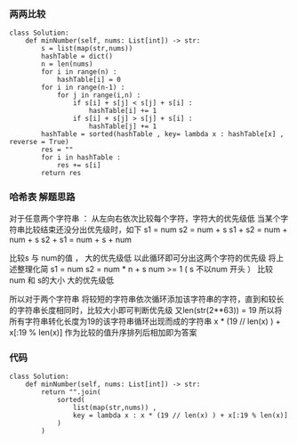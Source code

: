 ### 两两比较
```
class Solution:
    def minNumber(self, nums: List[int]) -> str:
        s = list(map(str,nums))
        hashTable = dict()
        n = len(nums)
        for i in range(n) : 
            hashTable[i] = 0
        for i in range(n-1) :
            for j in range(i,n) :
                if s[i] + s[j] < s[j] + s[i] :
                    hashTable[i] += 1
                if s[i] + s[j] > s[j] + s[i] :
                    hashTable[j] += 1
        hashTable = sorted(hashTable , key= lambda x : hashTable[x] , reverse = True)
        res = ""
        for i in hashTable :
            res += s[i]
        return res
```

### 哈希表 解题思路
对于任意两个字符串 ： 从左向右依次比较每个字符，字符大的优先级低 当某个字符串比较结束还没分出优先级时，如下 s1 = num s2 = num + s s1 + s2 = num + num + s s2 + s1 = num + s + num

比较s 与 num的值 ， 大的优先级低 以此循环即可分出这两个字符的优先级 将上述整理化简 s1 = num s2 = num * n + s num >= 1 ( s 不以num 开头 ） 比较 num 和 s的大小 大的优先级低

所以对于两个字符串 将较短的字符串依次循环添加该字符串的字符，直到和较长的字符串长度相同时，比较大小即可判断优先级 又len(str(2**63)) = 19 所以将所有字符串转化长度为19的该字符串循环出现而成的字符串 x * (19 // len(x) ) + x[:19 % len(x)] 作为比较的值升序排列后相加即为答案

### 代码

```python3
class Solution:
    def minNumber(self, nums: List[int]) -> str:
        return "".join(
            sorted(
                list(map(str,nums)) , 
                key = lambda x : x * (19 // len(x) ) + x[:19 % len(x)] 
            )
        )
```